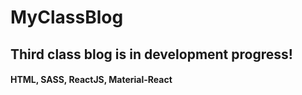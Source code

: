 # MyClassBlog

## Third class blog is in development progress!

#### HTML, SASS, ReactJS, Material-React
